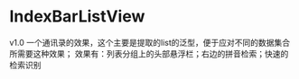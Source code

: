 # IndexBarListView
v1.0
一个通讯录的效果，这个主要是提取的list的泛型，便于应对不同的数据集合所需要这种效果；
效果有：列表分组上的头部悬浮栏；右边的拼音检索；快速的检索识别
